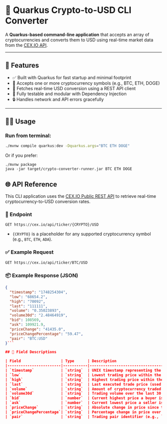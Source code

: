 # 🔁 Quarkus Crypto-to-USD CLI Converter

A **Quarkus-based command-line application** that accepts an array of cryptocurrencies and converts them to USD using real-time market data from the [CEX.IO API](https://cex.io/rest-api).

---

## 🚀 Features

- ✅ Built with Quarkus for fast startup and minimal footprint
- 🔁 Accepts one or more cryptocurrency symbols (e.g., BTC, ETH, DOGE)
- 💸 Fetches real-time USD conversion using a REST API client
- 🧪 Fully testable and modular with Dependency Injection
- 🔒 Handles network and API errors gracefully

---

## 🧑‍💻 Usage

### Run from terminal:

```bash
./mvnw compile quarkus:dev -Dquarkus.args="BTC ETH DOGE"
```

Or if you prefer:
```
./mvnw package
java -jar target/crypto-converter-runner.jar BTC ETH DOGE
```

## 🌐 API Reference

This CLI application uses the [CEX.IO Public REST API](https://cex.io/rest-api) to retrieve real-time cryptocurrency-to-USD conversion rates.

### 🔗 Endpoint

```
GET https://cex.io/api/ticker/{CRYPTO}/USD
```

- `{CRYPTO}` is a placeholder for any supported cryptocurrency symbol (e.g., `BTC`, `ETH`, `ADA`).

### ✅ Example Request

```
GET https://cex.io/api/ticker/BTC/USD
```

### 📦 Example Response (JSON)

```json
{
  "timestamp": "1748254304",
  "low": "68654.2",
  "high": "70092",
  "last": "111111",
  "volume": "0.35023893",
  "volume30d": "2.48464919",
  "bid": 108569,
  "ask": 109921.9,
  "priceChange": "41435.0",
  "priceChangePercentage": "59.47",
  "pair": "BTC:USD"
}```

## 🧾 Field Descriptions

| Field                  | Type      | Description                                                                 |
|------------------------|-----------|-----------------------------------------------------------------------------|
| `timestamp`            | `string`  | UNIX timestamp representing the time of the snapshot                       |
| `low`                  | `string`  | Lowest trading price within the observed period                            |
| `high`                 | `string`  | Highest trading price within the observed period                           |
| `last`                 | `string`  | Last executed trade price (used for conversion)                            |
| `volume`               | `string`  | Amount of cryptocurrency traded in the observed period                     |
| `volume30d`            | `string`  | Trading volume over the last 30 days                                       |
| `bid`                  | `number`  | Current highest price a buyer is willing to pay                            |
| `ask`                  | `number`  | Current lowest price a seller is asking for                                |
| `priceChange`          | `string`  | Absolute change in price since the beginning of the period                 |
| `priceChangePercentage`| `string`  | Percentage change in price over the observed period                        |
| `pair`                 | `string`  | Trading pair identifier (e.g., `"BTC:USD"`)                                |
